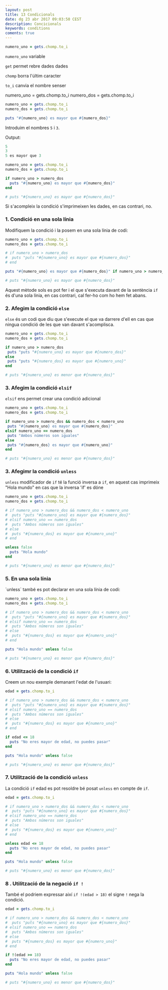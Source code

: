 ```yaml
---
layout: post
title: 13 Condicionals
date: dg 23 abr 2017 09:03:50 CEST 
description: Concicionals
keywords: conditions
coments: true
---
```



```ruby
numero_uno = gets.chomp.to_i
```

`numero_uno` variable

`get` permet rebre dades dades

`chomp` borra l'últim caracter

`to_i` canvia el nombre senser

numero_uno = gets.chomp.to_i
numero_dos = gets.chomp.to_i

```ruby
numero_uno = gets.chomp.to_i
numero_dos = gets.chomp.to_i

puts "#{numero_uno} es mayor que #{numero_dos}"
```

Introduim el nombres `5` i `3`.

Output:

```ruby
5
3
5 es mayor que 3
```



```ruby
numero_uno = gets.chomp.to_i
numero_dos = gets.chomp.to_i

if numero_uno > numero_dos
  puts "#{numero_uno} es mayor que #{numero_dos}"
end

# puts "#{numero_uno} es mayor que #{numero_dos}"
```

Si s'acompleix la condició s'imprimeixen les dades, en cas contrari, no.

### 1. Condició en una sola línia

Modifiquem la condició i la posem en una sola línia de codi:

```ruby
numero_uno = gets.chomp.to_i
numero_dos = gets.chomp.to_i

# if numero_uno > numero_dos
#  puts "puts "#{numero_uno} es mayor que #{numero_dos}"
# end

puts "#{numero_uno} es mayor que #{numero_dos}" if numero_uno > numero_dos

# puts "#{numero_uno} es mayor que #{numero_dos}"
```

Aquest mètode sols es pot fer i el que s'executa davant de la sentència `if` és d'una sola línia, en cas contrari, cal fer-ho com ho hem fet abans.

### 2. Afegim la condició `else`

`else` és un codi que diu que s'execute el que va darrere d'ell en cas que ningua condició de les que van davant s'acomplisca.

```ruby
numero_uno = gets.chomp.to_i
numero_dos = gets.chomp.to_i

if numero_uno > numero_dos
 puts "puts "#{numero_uno} es mayor que #{numero_dos}"
else
 puts "puts "#{numero_dos} es mayor que #{numero_uno}"
end

# puts "#{numero_uno} es menor que #{numero_dos}"
```
### 3. Afegim la condició `elsif`

`elsif` ens permet crear una condició adicional

```ruby
numero_uno = gets.chomp.to_i
numero_dos = gets.chomp.to_i

if numero_uno > numero_dos && numero_dos < numero_uno
 puts "#{numero_uno} es mayor que #{numero_dos}"
elsif numero_uno == numero_dos
 puts "Ambos números son iguales"
else
 puts "#{numero_dos} es mayor que #{numero_uno}"
end

# puts "#{numero_uno} es menor que #{numero_dos}"
```

### 3. Afegimr la condició `unless`

`unless` modificador de `if` té la funció inversa a `if`, en aquest cas imprimeix "Hola mundo" en cas que la inversa 'if' es dóne

```ruby
numero_uno = gets.chomp.to_i
numero_dos = gets.chomp.to_i

# if numero_uno > numero_dos && numero_dos < numero_uno
#  puts "puts "#{numero_uno} es mayor que #{numero_dos}"
# elsif numero_uno == numero_dos
#  puts "Ambos números son iguales"
# else
#  puts "#{numero_dos} es mayor que #{numero_uno}"
# end

unless false
  puts "Hola mundo"
end

# puts "#{numero_uno} es menor que #{numero_dos}"
```

### 5. En una sola línia

´unless` també es pot declarar en una sola línia de codi:

```ruby
numero_uno = gets.chomp.to_i
numero_dos = gets.chomp.to_i

# if numero_uno > numero_dos && numero_dos < numero_uno
#  puts "puts "#{numero_uno} es mayor que #{numero_dos}"
# elsif numero_uno == numero_dos
#  puts "Ambos números son iguales"
# else
#  puts "#{numero_dos} es mayor que #{numero_uno}"
# end

puts "Hola mundo" unless false

# puts "#{numero_uno} es menor que #{numero_dos}"
```

### 6. Utilització de la condició `if`

Creem un nou exemple demanant l'edat de l'usuari:


```ruby
edad = gets.chomp.to_i

# if numero_uno > numero_dos && numero_dos < numero_uno
#  puts "puts "#{numero_uno} es mayor que #{numero_dos}"
# elsif numero_uno == numero_dos
#  puts "Ambos números son iguales"
# else
#  puts "#{numero_dos} es mayor que #{numero_uno}"
# end

if edad <= 18
  puts "No eres mayor de edad, no puedes pasar"
end

puts "Hola mundo" unless false

# puts "#{numero_uno} es menor que #{numero_dos}"
```

### 7. Utilització de la condició `unless`

La condició `if` edad es pot resoldre bé posat `unless` en compte de `if`.

```ruby
edad = gets.chomp.to_i

# if numero_uno > numero_dos && numero_dos < numero_uno
#  puts "puts "#{numero_uno} es mayor que #{numero_dos}"
# elsif numero_uno == numero_dos
#  puts "Ambos números son iguales"
# else
#  puts "#{numero_dos} es mayor que #{numero_uno}"
# end

unless edad <= 18
  puts "No eres mayor de edad, no puedes pasar"
end

puts "Hola mundo" unless false

# puts "#{numero_uno} es menor que #{numero_dos}"
```

### 8 . Utilització de la negació `if !`

També el podriem expressar així `if !(edad > 18)` el signe `!` nega la condició.

```ruby
edad = gets.chomp.to_i

# if numero_uno > numero_dos && numero_dos < numero_uno
#  puts "puts "#{numero_uno} es mayor que #{numero_dos}"
# elsif numero_uno == numero_dos
#  puts "Ambos números son iguales"
# else
#  puts "#{numero_dos} es mayor que #{numero_uno}"
# end

if !(edad >= 18)
  puts "No eres mayor de edad, no puedes pasar"
end

puts "Hola mundo" unless false

# puts "#{numero_uno} es menor que #{numero_dos}"
```

